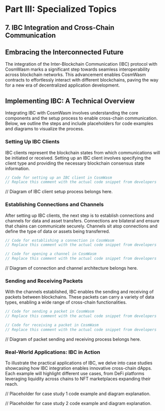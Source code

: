 # Part III: Specialized Topics

## 7. IBC Integration and Cross-Chain Communication

## Embracing the Interconnected Future

The integration of the Inter-Blockchain Communication (IBC) protocol with CosmWasm marks a significant step towards seamless interoperability across blockchain networks. This advancement enables CosmWasm contracts to effortlessly interact with different blockchains, paving the way for a new era of decentralized application development.

## Implementing IBC: A Technical Overview

Integrating IBC with CosmWasm involves understanding the core components and the setup process to enable cross-chain communication. Below, we outline the steps and include placeholders for code examples and diagrams to visualize the process.

### Setting Up IBC Clients

IBC clients represent the blockchain states from which communications will be initiated or received. Setting up an IBC client involves specifying the client type and providing the necessary blockchain consensus state information.

```rust
// Code for setting up an IBC client in CosmWasm
// Replace this comment with the actual code snippet from developers
```
// Diagram of IBC client setup process belongs here.

### Establishing Connections and Channels
After setting up IBC clients, the next step is to establish connections and channels for data and asset transfers. Connections are bilateral and ensure that chains can communicate securely. Channels sit atop connections and define the type of data or assets being transferred.

```rust
// Code for establishing a connection in CosmWasm
// Replace this comment with the actual code snippet from developers

// Code for opening a channel in CosmWasm
// Replace this comment with the actual code snippet from developers
```
// Diagram of connection and channel architecture belongs here.

### Sending and Receiving Packets
With the channels established, IBC enables the sending and receiving of packets between blockchains. These packets can carry a variety of data types, enabling a wide range of cross-chain functionalities.

```rust
// Code for sending a packet in CosmWasm
// Replace this comment with the actual code snippet from developers

// Code for receiving a packet in CosmWasm
// Replace this comment with the actual code snippet from developers
```
// Diagram of packet sending and receiving process belongs here.

### Real-World Applications: IBC in Action

To illustrate the practical applications of IBC, we delve into case studies showcasing how IBC integration enables innovative cross-chain dApps. Each example will highlight different use cases, from DeFi platforms leveraging liquidity across chains to NFT marketplaces expanding their reach.

// Placeholder for case study 1 code example and diagram explanation.

// Placeholder for case study 2 code example and diagram explanation.

